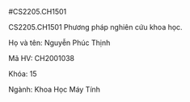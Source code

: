 #CS2205.CH1501

CS2205.CH1501 Phương pháp nghiên cứu khoa học.

Họ và tên: Nguyễn Phúc Thịnh

Mã HV: CH2001038

Khóa: 15

Ngành: Khoa Học Máy Tính
